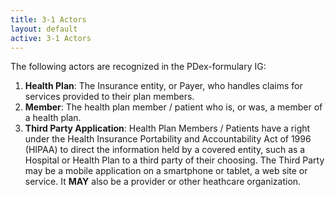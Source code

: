 ```yaml
---
title: 3-1 Actors
layout: default
active: 3-1 Actors
---
```


The following actors are recognized in the PDex-formulary IG:

1. **Health Plan**: The Insurance entity, or Payer, who handles claims for services provided to their plan members. 
2. **Member**: The health plan member / patient who is, or was, a member of a health plan.
3. **Third Party Application**: Health Plan Members / Patients have a right under the Health Insurance Portability and Accountability Act of 1996 (HIPAA) to direct the information held by a covered entity, such as a Hospital or Health Plan to a third party of their choosing. The Third Party may be a mobile application on a smartphone or tablet, a web site or service. It **MAY** also be a provider or other heathcare organization.


